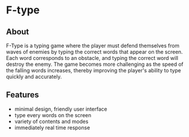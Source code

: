 # F-type
## About

F-Type is a typing game where the player must defend themselves from waves of enemies by typing the correct words that appear on the screen. Each word corresponds to an obstacle, and typing the correct word will destroy the enemy. The game becomes more challenging as the speed of the falling words increases, thereby improving the player's ability to type quickly and accurately.

## Features

 - minimal design, friendly user interface
 - type every words on the screen
 - variety of contents and modes
 - immediately real time response
   
